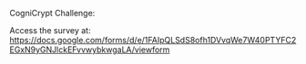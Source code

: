 CogniCrypt Challenge: 

Access the survey at: https://docs.google.com/forms/d/e/1FAIpQLSdS8ofh1DVvqWe7W40PTYFC2EGxN9yGNJlckEFvvwybkwgaLA/viewform

